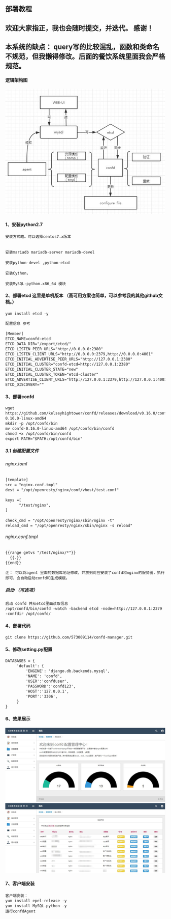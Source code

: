 ## 部署教程
## 欢迎大家指正，我也会随时提交，并迭代。 感谢！
## 本系统的缺点： query写的比较混乱，函数和类命名不规范，但我懒得修改。后面的餐饮系统里面我会严格规范。

#### 逻辑架构图 
![image](https://github.com/573009114/confd-manager/blob/master/pic/jiagoutu.jpg)

#### 1、安装python2.7
```
安装方式略。可以选择centos7.x版本


安装mariadb mariadb-server mariadb-devel

安装python-devel ,python-etcd

安装Cython，

安装MySQL-python.x86_64 模块
```

#### 2、部署etcd 这里是单机版本 （高可用方案也简单，可以参考我的其他github文档。）
```
yum install etcd -y 
```
```
配置信息 参考

[Member]
ETCD_NAME=confd-etcd
ETCD_DATA_DIR="/export/etcd/"
ETCD_LISTEN_PEER_URLS="http://0.0.0.0:2380"
ETCD_LISTEN_CLIENT_URLS="http://0.0.0.0:2379,http://0.0.0.0:4001"
ETCD_INITIAL_ADVERTISE_PEER_URLS="http://127.0.0.1:2380"
ETCD_INITIAL_CLUSTER="confd-etcd=http://127.0.0.1:2380"
ETCD_INITIAL_CLUSTER_STATE="new"
ETCD_INITIAL_CLUSTER_TOKEN="etcd-cluster"
ETCD_ADVERTISE_CLIENT_URLS="http://127.0.0.1:2379,http://127.0.0.1:4001"
ETCD_DISCOVERY=""

```

#### 3、部署confd
```
wget https://github.com/kelseyhightower/confd/releases/download/v0.16.0/confd-0.16.0-linux-amd64
mkdir -p /opt/confd/bin
mv confd-0.16.0-linux-amd64 /opt/confd/bin/confd
chmod +x /opt/confd/bin/confd
export PATH="$PATH:/opt/confd/bin"
```
 
##### 3.1 创建配置文件
###### nginx.toml
```
[template]
src = "nginx.conf.tmpl"
dest = "/opt/openresty/nginx/conf/vhost/test.conf"

keys =[
      "/test/nginx",
]

check_cmd = "/opt/openresty/nginx/sbin/nginx -t"
reload_cmd = "/opt/openresty/nginx/sbin/nginx -s reload"

```
###### nginx.conf.tmpl
```
{{range getvs "/test/nginx/*"}}
  {{.}}
{{end}}

```

```
注： 可以将agent 里面的数据库地址修改，并放到对应安装了confd和nginx的服务器，执行即可，会自动启动confd和生成模板。
```
##### 启动 （可选项） 
```
启动 confd 并从etcd里面读取信息
/opt/confd/bin/confd -watch -backend etcd -node=http://127.0.0.1:2379 -confdir /opt/confd/
```

#### 4、部署代码
```
git clone https://github.com/573009114/confd-manager.git
```
#### 5、修改setting.py配置
```
DATABASES = {
     'default': {
         'ENGINE': 'django.db.backends.mysql',
         'NAME': 'confd',
         'USER':'confduser',
         'PASSWORD':'confd123',
         'HOST':'127.0.0.1',
         'PORT':'3306',
     }
}

```

#### 6、效果展示
![image](https://github.com/573009114/confd-manager/blob/master/pic/index.jpg)
![image](https://github.com/573009114/confd-manager/blob/master/pic/zhanshi.jpg)


#### 7、客户端安装
```
客户端安装：
yum install epel-release -y
yum install MySQL-python -y
运行confdAgent
```
 
